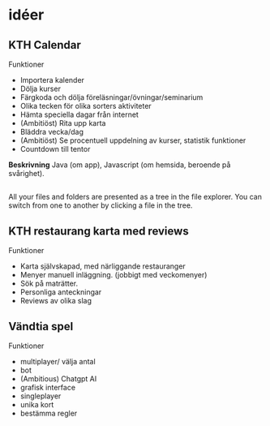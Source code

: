 # idéer
## KTH Calendar

Funktioner
- Importera kalender
- Dölja kurser
- Färgkoda och dölja föreläsningar/övningar/seminarium
- Olika tecken för olika sorters aktiviteter
- Hämta speciella dagar från internet
- (Ambitiöst) Rita upp karta
- Bläddra vecka/dag
- (Ambitiöst) Se procentuell uppdelning av kurser, statistik funktioner
- Countdown till tentor

**Beskrivning**
Java (om app), Javascript (om hemsida, beroende på svårighet). 

## 

All your files and folders are presented as a tree in the file explorer. You can switch from one to another by clicking a file in the tree.

## KTH restaurang karta med reviews

Funktioner
- Karta självskapad, med närliggande restauranger
- Menyer manuell inläggning. (jobbigt med veckomenyer)
- Sök på maträtter.
- Personliga anteckningar 
- Reviews av olika slag


## Vändtia spel

Funktioner
- multiplayer/ välja antal
- bot
- (Ambitious) Chatgpt AI
- grafisk interface
- singleplayer
- unika kort
- bestämma regler
